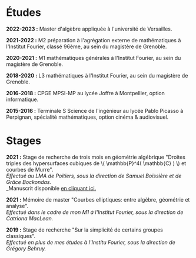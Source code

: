 <link rel="stylesheet" href="https://cdn.jsdelivr.net/npm/katex@0.10.2/dist/katex.min.css" integrity="sha384-yFRtMMDnQtDRO8rLpMIKrtPCD5jdktao2TV19YiZYWMDkUR5GQZR/NOVTdquEx1j" crossorigin="anonymous">
<script defer src="https://cdn.jsdelivr.net/npm/katex@0.10.2/dist/katex.min.js" integrity="sha384-9Nhn55MVVN0/4OFx7EE5kpFBPsEMZxKTCnA+4fqDmg12eCTqGi6+BB2LjY8brQxJ" crossorigin="anonymous"></script>
<script defer src="https://cdn.jsdelivr.net/npm/katex@0.10.2/dist/contrib/auto-render.min.js" integrity="sha384-kWPLUVMOks5AQFrykwIup5lo0m3iMkkHrD0uJ4H5cjeGihAutqP0yW0J6dpFiVkI" crossorigin="anonymous" onload="renderMathInElement(document.body);"></script>


# Études

**2022-2023 :** Master d'algèbre appliquée à l'université de Versailles.

**2021-2022 :** M2 préparation à l'agrégation externe de mathématiques à l'Institut Fourier, classé 96ème, au sein du magistère de Grenoble.

**2020-2021 :** M1 mathématiques générales à l'Institut Fourier, au sein du magistère de Grenoble.

**2018-2020 :** L3 mathématiques à l'Institut Fourier, au sein du magistère de Grenoble.

**2016-2018 :** CPGE MPSI-MP au lycée Joffre à Montpellier, option informatique.

**2015-2016 :** Terminale S Science de l'ingénieur au lycée Pablo Picasso à Perpignan, spécialité mathématiques, option cinéma & audiovisuel.

# Stages

**2021 :** Stage de recherche de trois mois en géométrie algébrique "Droites triples des hypersurfaces cubiques de \\( \mathbb{P}^4( \mathbb{C} ) \\) et courbes de Murre".
<br>_Effectué au LMA de Poitiers, sous la direction de Samuel Boissière et de Grâce Bockondas._
<br>_Manuscrit disponible <a href="username.github.io/folder/folder_pdf/Rapport de Stage.pdf" target="_blank">en cliquant ici.</a>

**2021 :** Mémoire de master "Courbes elliptiques: entre algèbre, géométrie et analyse".
<br>_Effectué dans le cadre de mon M1 à l'Institut Fourier, sous la direction de Catriona MacLean._

**2019 :** Stage de recherche "Sur la simplicité de certains groupes classiques".
<br>_Effectué en plus de mes études à l'Institu Fourier, sous la direction de Grégory Behruy._
